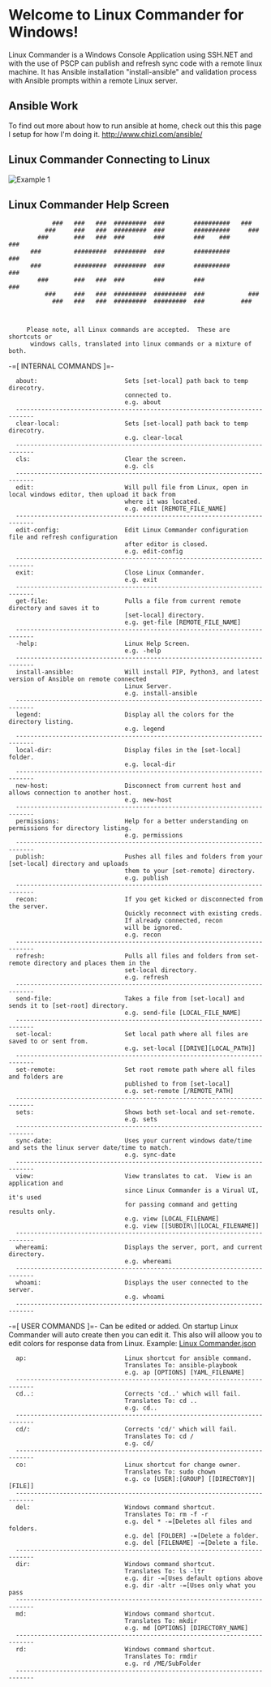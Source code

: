# Welcome to Linux Commander for Windows!
Linux Commander is a Windows Console Application using SSH.NET and with the use of PSCP can publish and refresh sync code with a remote linux machine.
It has Ansible installation "install-ansible" and validation process with Ansible prompts within a remote Linux server.

## Ansible Work
To find out more about how to run ansible at home, check out this this page I setup for how I'm doing it.
http://www.chizl.com/ansible/

## Linux Commander Connecting to Linux
<img src="https://github.com/gavin1970/Linux-Commander/blob/master/Linux-Commander/imgs/LinuxCommander05.png" alt="Example 1"/>

## Linux Commander Help Screen

	            ###   ###   ###  #########  ###        ##########   ###
	          ###     ###   ###  #########  ###        ##########     ###
	        ###       ###   ###  ###        ###        ###    ###       ###
	      ###         #########  #########  ###        ##########         ###
	      ###         #########  #########  ###        ##########         ###
	        ###       ###   ###  ###        ###        ###              ###
	          ###     ###   ###  #########  #########  ###            ###
	            ###   ###   ###  #########  #########  ###          ###



	     Please note, all Linux commands are accepted.  These are shortcuts or
	      windows calls, translated into linux commands or a mixture of both.


-=[ INTERNAL COMMANDS ]=-

	  about:                        Sets [set-local] path back to temp direcotry.
	                                connected to.
	                                e.g. about
	  ---------------------------------------------------------------------------
	  clear-local:                  Sets [set-local] path back to temp direcotry.
	                                e.g. clear-local
	  ---------------------------------------------------------------------------
	  cls:                          Clear the screen.
	                                e.g. cls
	  ---------------------------------------------------------------------------
	  edit:                         Will pull file from Linux, open in local windows editor, then upload it back from
	                                where it was located.
	                                e.g. edit [REMOTE_FILE_NAME]
	  ---------------------------------------------------------------------------
	  edit-config:                  Edit Linux Commander configuration file and refresh configuration
	                                after editor is closed.
	                                e.g. edit-config
	  ---------------------------------------------------------------------------
	  exit:                         Close Linux Commander.
	                                e.g. exit
	  ---------------------------------------------------------------------------
	  get-file:                     Pulls a file from current remote directory and saves it to
	                                [set-local] directory.
	                                e.g. get-file [REMOTE_FILE_NAME]
	  ---------------------------------------------------------------------------
	  -help:                        Linux Help Screen.
	                                e.g. -help
	  ---------------------------------------------------------------------------
	  install-ansible:              Will install PIP, Python3, and latest version of Ansible on remote connected
	                                Linux Server.
	                                e.g. install-ansible
	  ---------------------------------------------------------------------------
	  legend:                       Display all the colors for the directory listing.
	                                e.g. legend
	  ---------------------------------------------------------------------------
	  local-dir:                    Display files in the [set-local] folder.
	                                e.g. local-dir
	  ---------------------------------------------------------------------------
	  new-host:                     Disconnect from current host and allows connection to another host.
	                                e.g. new-host
	  ---------------------------------------------------------------------------
	  permissions:                  Help for a better understanding on permissions for directory listing.
	                                e.g. permissions
	  ---------------------------------------------------------------------------
	  publish:                      Pushes all files and folders from your [set-local] directory and uploads
	                                them to your [set-remote] directory.
	                                e.g. publish
	  ---------------------------------------------------------------------------
	  recon:                        If you get kicked or disconnected from the server.
	                                Quickly reconnect with existing creds.
	                                If already connected, recon
	                                will be ignored.
	                                e.g. recon
	  ---------------------------------------------------------------------------
	  refresh:                      Pulls all files and folders from set-remote directory and places them in the
	                                set-local directory.
	                                e.g. refresh
	  ---------------------------------------------------------------------------
	  send-file:                    Takes a file from [set-local] and sends it to [set-root] directory.
	                                e.g. send-file [LOCAL_FILE_NAME]
	  ---------------------------------------------------------------------------
	  set-local:                    Set local path where all files are saved to or sent from.
	                                e.g. set-local [[DRIVE][LOCAL_PATH]]
	  ---------------------------------------------------------------------------
	  set-remote:                   Set root remote path where all files and folders are
	                                published to from [set-local]
	                                e.g. set-remote [/REMOTE_PATH]
	  ---------------------------------------------------------------------------
	  sets:                         Shows both set-local and set-remote.
	                                e.g. sets
	  ---------------------------------------------------------------------------
	  sync-date:                    Uses your current windows date/time and sets the linux server date/time to match.
	                                e.g. sync-date
	  ---------------------------------------------------------------------------
	  view:                         View translates to cat.  View is an application and
	                                since Linux Commander is a Virual UI, it's used
	                                for passing command and getting results only.
	                                e.g. view [LOCAL_FILENAME]
	                                e.g. view [[SUBDIR\][LOCAL_FILENAME]]
	  ---------------------------------------------------------------------------
	  whereami:                     Displays the server, port, and current directory.
	                                e.g. whereami
	  ---------------------------------------------------------------------------
	  whoami:                       Displays the user connected to the server.
	                                e.g. whoami
	  ---------------------------------------------------------------------------

-=[ USER COMMANDS ]=-
Can be edited or added.  On startup Linux Commander will auto create then you can edit it.   This also will alloow you to edit colors for response data from Linux.
Example: <a href="https://github.com/gavin1970/Linux-Commander/blob/master/Linux-Commander/imgs/Linux%20Commander.json">Linux Commander.json</a>

	  ap:                           Linux shortcut for ansible command.
	                                Translates To: ansible-playbook
	                                e.g. ap [OPTIONS] [YAML_FILENAME]
	  ---------------------------------------------------------------------------
	  cd..:                         Corrects 'cd..' which will fail.
	                                Translates To: cd ..
	                                e.g. cd..
	  ---------------------------------------------------------------------------
	  cd/:                          Corrects 'cd/' which will fail.
	                                Translates To: cd /
	                                e.g. cd/
	  ---------------------------------------------------------------------------
	  co:                           Linux shortcut for change owner.
	                                Translates To: sudo chown
	                                e.g. co [USER]:[GROUP] [[DIRECTORY]|[FILE]]
	  ---------------------------------------------------------------------------
	  del:                          Windows command shortcut.
	                                Translates To: rm -f -r
	                                e.g. del * -=[Deletes all files and folders.
	                                e.g. del [FOLDER] -=[Delete a folder.
	                                e.g. del [FILENAME] -=[Delete a file.
	  ---------------------------------------------------------------------------
	  dir:                          Windows command shortcut.
	                                Translates To: ls -ltr
	                                e.g. dir -=[Uses default options above
	                                e.g. dir -altr -=[Uses only what you pass
	  ---------------------------------------------------------------------------
	  md:                           Windows command shortcut.
	                                Translates To: mkdir
	                                e.g. md [OPTIONS] [DIRECTORY_NAME]
	  ---------------------------------------------------------------------------
	  rd:                           Windows command shortcut.
	                                Translates To: rmdir
	                                e.g. rd /ME/SubFolder
	  ---------------------------------------------------------------------------

